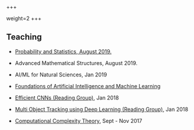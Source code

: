 +++

weight=2
+++

## Teaching



<div class="row">

<div class="col-lg-10 col-centered">

<ul>
<li><p><a href="teaching/prob-stat/">Probability and Statistics, August 2019.</a></p></li>
<li><p><a >Advanced Mathematical Structures, August 2019. <a/></p></li>

<li><p><a >AI/ML for Natural Sciences</a>, Jan 2019</p></li>
<li><p><a href="https://cie.iiit.ac.in/aiml/" target="_blank">Foundations of Artificial Intelligence and Machine Learning</a></p></li>
<li><p><a href="/teaching/efficient-cnns">Efficient CNNs (Reading Group)</a>, Jan 2018</p></li>
<li><p><a href="/teaching/mot">Multi Object Tracking using Deep Learning (Reading Group)</a>, Jan 2018</p></li>

<li><p><a href="/teaching/complexity-theory">Computational Complexity Theory</a>, Sept - Nov 2017</p></li>
</ul>

</div>
</div>